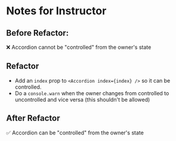 # Notes for Instructor

## Before Refactor:

❌ Accordion cannot be "controlled" from the owner's state

## Refactor

- Add an `index` prop to `<Accordion index={index} />` so it can be controlled.
- Do a `console.warn` when the owner changes from controlled to uncontrolled and vice versa (this shouldn't be allowed)

## After Refactor

✅ Accordion can be "controlled" from the owner's state
